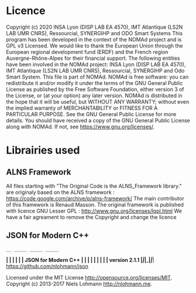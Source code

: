 # Licence

Copyright (c) 2020 INSA Lyon (DISP LAB EA 4570), IMT Atlantique (LS2N LAB UMR CNRS), Ressourcial, SYNERGIHP and ODO Smart Systems
This program has been developed in the context of the NOMAd project and is GPL v3 Licensed.
We would like to thank the European Union through the European regional development fund (ERDF) and the French region Auvergne-Rhône-Alpes for their financial support.
The following entities have been involved in the NOMAd project: INSA Lyon (DISP LAB EA 4570), IMT Atlantique (LS2N LAB UMR CNRS), Ressourcial, SYNERGIHP and Odo Smart System.
This file is part of NOMAd.
NOMAd is free software: you can redistribute it and/or modify
it under the terms of the GNU General Public License as published by
the Free Software Foundation, either version 3 of the License, or
(at your option) any later version.
NOMAd is distributed in the hope that it will be useful,
but WITHOUT ANY WARRANTY; without even the implied warranty of
MERCHANTABILITY or FITNESS FOR A PARTICULAR PURPOSE.  See the
GNU General Public License for more details.
You should have received a copy of the GNU General Public License
along with NOMAd.  If not, see <https://www.gnu.org/licenses/>.

# Librairies used

## ALNS Framework

All files starting with 
"The Original Code is the ALNS_Framework library." 
are originaly based on the ALNS framework : 
https://code.google.com/archive/p/alns-framework/
The main contributor of this framework is Renaud Masson. 
The original framework is published with licence 
GNU Lesser GPL : http://www.gnu.org/licenses/lgpl.html
We have a fair agreament to remove the Copyright and 
change the licence

## JSON for Modern C++
    __ _____ _____ _____
 __|  |   __|     |   | |  JSON for Modern C++
|  |  |__   |  |  | | | |  version 2.1.1
|_____|_____|_____|_|___|  https://github.com/nlohmann/json

Licensed under the MIT License <http://opensource.org/licenses/MIT>.
Copyright (c) 2013-2017 Niels Lohmann <http://nlohmann.me>.